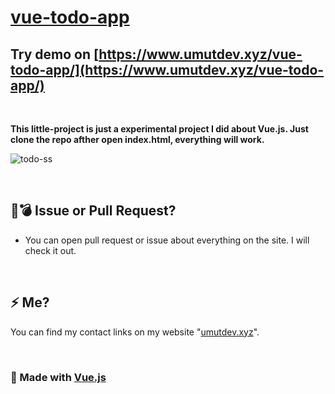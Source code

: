 # [vue-todo-app](https://www.umutdev.xyz/vue-todo-app/)

## Try demo on [https://www.umutdev.xyz/vue-todo-app/](https://www.umutdev.xyz/vue-todo-app/)

<br> 
<p><strong> This little-project is just a experimental project I did about Vue.js. Just clone the repo afther open index.html, everything will work. </strong></p>

![todo-ss](https://user-images.githubusercontent.com/33429919/105823483-41656d80-5fce-11eb-9a03-f615451b8c38.PNG)

<br>  


## 💢💣 Issue or Pull Request?

- You can open pull request or issue about everything on the site. I will check it out.

<br> 

## ⚡ Me?

You can find my contact links on my website "[umutdev.xyz](https://umutdev.xyz)".

<br> 

### 🔬 Made with [Vue.js](https://github.com/vuejs/vue)
